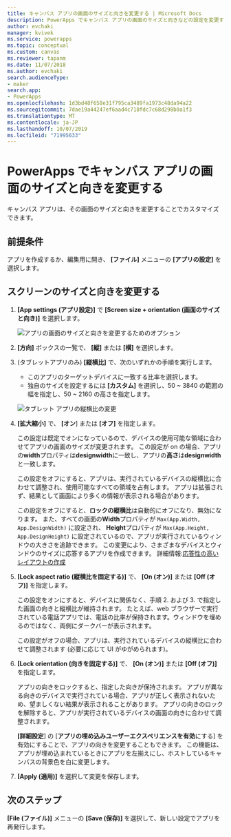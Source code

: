 ```yaml
---
title: キャンバス アプリの画面のサイズと向きを変更する | Microsoft Docs
description: PowerApps でキャンバス アプリの画面のサイズと向きなどの設定を変更するための詳しい手順
author: evchaki
manager: kvivek
ms.service: powerapps
ms.topic: conceptual
ms.custom: canvas
ms.reviewer: tapanm
ms.date: 11/07/2018
ms.author: evchaki
search.audienceType:
- maker
search.app:
- PowerApps
ms.openlocfilehash: 1d3bd48f658e31f795ca3489fa1973c48da94a22
ms.sourcegitcommit: 7dae19a44247ef6aad4c718fdc7c68d298b0a1f3
ms.translationtype: MT
ms.contentlocale: ja-JP
ms.lasthandoff: 10/07/2019
ms.locfileid: "71995633"
---
```

# <a name="change-screen-size-and-orientation-of-a-canvas-app-in-powerapps"></a>PowerApps でキャンバス アプリの画面のサイズと向きを変更する
キャンバス アプリは、その画面のサイズと向きを変更することでカスタマイズできます。

## <a name="prerequisites"></a>前提条件

アプリを作成するか、編集用に開き、 **[ファイル]** メニューの **[アプリの設定]** を選択します。

## <a name="change-screen-size-and-orientation"></a>スクリーンのサイズと向きを変更する
1. **[App settings (アプリ設定)]** で **[Screen size + orientation (画面のサイズと向き)]** を選択します。

    ![アプリの画面のサイズと向きを変更するためのオプション](./media/set-aspect-ratio-portrait-landscape/size-orientation.png)

1. **[方向]** ボックスの一覧で、 **[縦]** または **[横]** を選択します。

1. (タブレットアプリのみ) **[縦横比]** で、次のいずれかの手順を実行します。

    - このアプリのターゲットデバイスに一致する比率を選択します。
    - 独自のサイズを設定するには **[カスタム]** を選択し、50 ~ 3840 の範囲の幅を指定し、50 ~ 2160 の高さを指定します。

    ![タブレット アプリの縦横比の変更](./media/set-aspect-ratio-portrait-landscape/aspect-tablet.png)
    
1. **[拡大縮小]** で、 **[オン**] または **[オフ]** を指定します。

    この設定は既定でオンになっているので、デバイスの使用可能な領域に合わせてアプリの画面のサイズが変更されます。 この設定が on の場合、アプリの**width**プロパティは**designwidth**に一致し、アプリの**高さ**は**designwidth**と一致します。

    この設定をオフにすると、アプリは、実行されているデバイスの縦横比に合わせて調整され、使用可能なすべての領域を占有します。 アプリは拡張されず、結果として画面により多くの情報が表示される場合があります。

    この設定をオフにすると、**ロックの縦横比**は自動的にオフになり、無効になります。 また、すべての画面の**Width**プロパティが `Max(App.Width, App.DesignWidth)` に設定され、 **Height**プロパティが `Max(App.Height, App.DesignHeight)` に設定されているので、アプリが実行されているウィンドウの大きさを追跡できます。 この変更により、さまざまなデバイスとウィンドウのサイズに応答するアプリを作成できます。 詳細情報:[応答性の高いレイアウトの作成](create-responsive-layout.md)

1. **[Lock aspect ratio (縦横比を固定する)]** で、 **[On (オン)]** または **[Off (オフ)]** を指定します。

    この設定をオンにすると、デバイスに関係なく、手順 2. および 3. で指定した画面の向きと縦横比が維持されます。 たとえば、web ブラウザーで実行されている電話アプリでは、電話の比率が保持されます。ウィンドウを埋めるのではなく、両側にダークバーが表示されます。

    この設定がオフの場合、アプリは、実行されているデバイスの縦横比に合わせて調整されます (必要に応じて UI がゆがめられます)。

1. **[Lock orientation (向きを固定する)]** で、 **[On (オン)]** または **[Off (オフ)]** を指定します。

    アプリの向きをロックすると、指定した向きが保持されます。 アプリが異なる向きのデバイスで実行されている場合、アプリが正しく表示されないため、望ましくない結果が表示されることがあります。 アプリの向きのロックを解除すると、アプリが実行されているデバイスの画面の向きに合わせて調整されます。

    **[詳細設定**] の [**アプリの埋め込みユーザーエクスペリエンスを有効**にする] を有効にすることで、アプリの向きを変更することもできます。 この機能は、アプリが埋め込まれているときにアプリを左揃えにし、ホストしているキャンバスの背景色を白に変更します。

1. **[Apply (適用)]** を選択して変更を保存します。

## <a name="next-step"></a>次のステップ
**[File (ファイル)]** メニューの **[Save (保存)]** を選択して、新しい設定でアプリを再発行します。